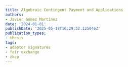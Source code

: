 ```yaml
---
title: Algebraic Contingent Payment and Applications
authors:
- Javier Gomez Martinez
date: '2024-01-01'
publishDate: '2025-05-18T16:29:52.125046Z'
publication_types:
- thesis
tags:
- adaptor signatures
- fair exchange
- zkcp
---
```

